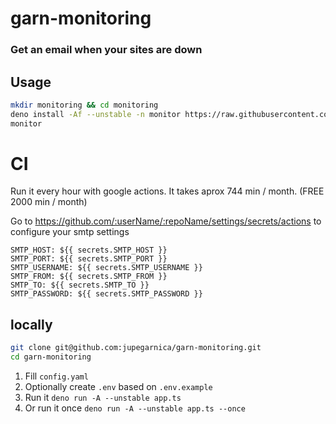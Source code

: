 # garn-monitoring
### Get an email when your sites are down


## Usage

```sh
mkdir monitoring && cd monitoring
deno install -Af --unstable -n monitor https://raw.githubusercontent.com/jupegarnica/garn-monitoring/master/app.ts
monitor
```

# CI

Run it every hour with google actions. It takes aprox 744 min / month.  (FREE 2000 min / month)

Go to https://github.com/:userName/:repoName/settings/secrets/actions to configure your smtp settings

```
SMTP_HOST: ${{ secrets.SMTP_HOST }}
SMTP_PORT: ${{ secrets.SMTP_PORT }}
SMTP_USERNAME: ${{ secrets.SMTP_USERNAME }}
SMTP_FROM: ${{ secrets.SMTP_FROM }}
SMTP_TO: ${{ secrets.SMTP_TO }}
SMTP_PASSWORD: ${{ secrets.SMTP_PASSWORD }}

```

## locally

```sh
git clone git@github.com:jupegarnica/garn-monitoring.git
cd garn-monitoring
```

1. Fill `config.yaml`
2. Optionally create `.env` based on `.env.example`
3. Run it `deno run -A --unstable app.ts`
4. Or run it once `deno run -A --unstable app.ts --once`


## Docker support

Watch docker-compose.yml

```sh
docker-compose up
```
